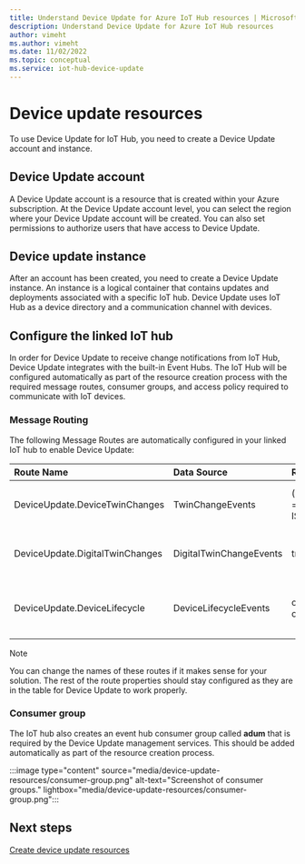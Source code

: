 ```yaml
---
title: Understand Device Update for Azure IoT Hub resources | Microsoft Docs
description: Understand Device Update for Azure IoT Hub resources
author: vimeht
ms.author: vimeht
ms.date: 11/02/2022
ms.topic: conceptual
ms.service: iot-hub-device-update
---
```



# Device update resources

To use Device Update for IoT Hub, you need to create a Device Update account and instance.

## Device Update account

A Device Update account is a resource that is created within your Azure subscription. At the Device Update account level,
you can select the region where your Device Update account will be created. You can also set permissions to authorize users that have access to Device Update.

## Device update instance

After an account has been created, you need to create a Device Update instance. An instance is a logical container that contains
updates and deployments associated with a specific IoT hub. Device Update uses IoT Hub as a device directory and a communication channel with devices.

## Configure the linked IoT hub

In order for Device Update to receive change notifications from IoT Hub, Device Update integrates with the built-in Event Hubs. The IoT Hub will be configured automatically as part of the resource creation process with the required message routes, consumer groups, and access policy required to communicate with IoT devices.

### Message Routing

The following Message Routes are automatically configured in your linked IoT hub to enable Device Update:

|   Route Name    | Data Source | Routing Query  | Endpoint | Description  |
| :--------- | :---- |:---- |:---- |:---- |
|  DeviceUpdate.DeviceTwinChanges| TwinChangeEvents | (opType = 'updateTwin' OR opType = 'replaceTwin') AND IS_DEFINED($body.tags.ADUGroup) | events | Listens for new Device Update groups |
|  DeviceUpdate.DigitalTwinChanges | DigitalTwinChangeEvents | true | events | Listens for Digital Twin change events  |
|  DeviceUpdate.DeviceLifecycle | DeviceLifecycleEvents | opType = 'deleteDeviceIdentity' OR opType = 'deleteModuleIdentity'  | events | Listens for devices that have been deleted |

> [!NOTE]
> You can change the names of these routes if it makes sense for your solution. The rest of the route properties should stay configured as they are in the table for Device Update to work properly.

### Consumer group

 The IoT hub also creates an event hub consumer group called **adum** that is required by the Device Update management services. This should be added automatically as part of the resource creation process. 

:::image type="content" source="media/device-update-resources/consumer-group.png" alt-text="Screenshot of consumer groups." lightbox="media/device-update-resources/consumer-group.png":::

## Next steps

[Create device update resources](./create-device-update-account.md)
